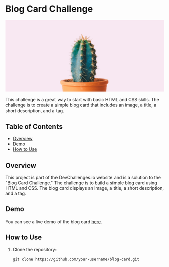 # Blog Card Challenge

![Blog Card](public/cactus_img.jpg)

This challenge is a great way to start with basic HTML and CSS skills. The challenge is to create a simple blog card that includes an image, a title, a short description, and a tag.

## Table of Contents
- [Overview](#overview)
- [Demo](#demo)
- [How to Use](#how-to-use)

## Overview

This project is part of the DevChallenges.io website and is a solution to the "Blog Card Challenge." The challenge is to build a simple blog card using HTML and CSS. The blog card displays an image, a title, a short description, and a tag.

## Demo

You can see a live demo of the blog card [here](#).

## How to Use

1. Clone the repository:
   ```shell
   git clone https://github.com/your-username/blog-card.git
